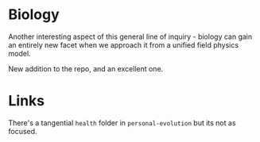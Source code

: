 # Biology

Another interesting aspect of this general line of inquiry - biology can gain an entirely new facet when we approach it from a unified field physics model.

New addition to the repo, and an excellent one.

# Links

There's a tangential `health` folder in `personal-evolution` but its not as focused.